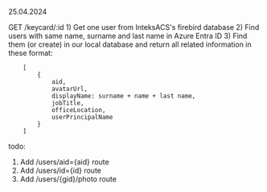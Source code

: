 25.04.2024

GET /keycard/:id
    1) Get one user from InteksACS's firebird database
    2) Find users with same name, surname and last name in Azure Entra ID
    3) Find them (or create) in our local database and return all related information in these format:

        [
            {
                aid,
                avatarUrl,
                displayName: surname + name + last name,
                jobTitle,
                officeLocation,
                userPrincipalName
            }
        ]

todo:
1) Add /users/aid={aid} route
2) Add /users/id={id} route
3) Add /users/{gid}/photo route
